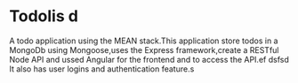 # Todolis   d
A todo application using the MEAN stack.This application store todos in a MongoDb using Mongoose,uses the Express framework,create a RESTful Node API and ussed Angular for the frontend and to access the API.ef
dsfsd
It also has user logins and authentication feature.s


